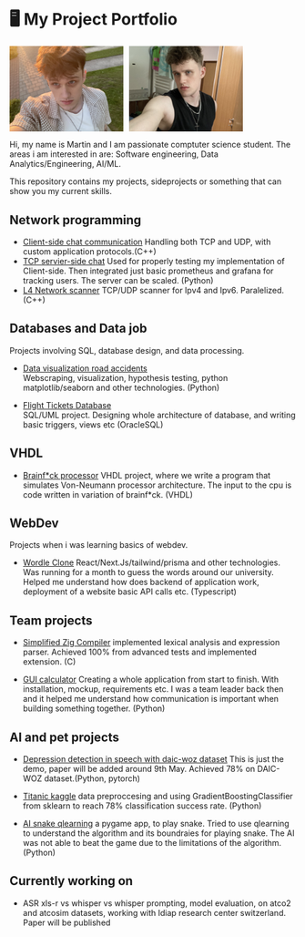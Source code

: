 # 🖥️ My Project Portfolio

<div style="display: flex; gap: 10px;">
  <img src="image.jpg" alt="image" width="200"/>
  <img src="image2.jpg" alt="image" width="200"/>
</div>

Hi, my name is Martin and I am passionate comptuter science student. The areas i am interested in are: Software engineering, Data Analytics/Engineering, AI/ML.

This repository contains my projects, sideprojects or something that can show you my current skills.

## Network programming

- [Client-side chat communication](https://github.com/Vacko32/ClientSideChatApplication)
  Handling both TCP and UDP, with custom application protocols.(C++)
- [TCP servier-side chat](https://github.com/Vacko32/simpletcpserver)
  Used for properly testing my implementation of Client-side. Then integrated just basic prometheus and grafana for tracking users. The server can be scaled. (Python)
- [L4 Network scanner](https://github.com/Vacko32/L4_UDP_TCP_scanner)
  TCP/UDP scanner for Ipv4 and Ipv6. Paralelized. (C++)

## Databases and Data job

Projects involving SQL, database design, and data processing.

- [Data visualization road accidents](https://github.com/Vacko32/nehodovost_izv)  
  Webscraping, visualization, hypothesis testing, python matplotlib/seaborn and other technologies. (Python)

- [Flight Tickets Database](https://github.com/Vacko32/IDSProject)  
  SQL/UML project. Designing whole architecture of database, and
  writing basic triggers, views etc (OracleSQL)

## VHDL

- [Brainf\*ck processor](https://github.com/Vacko32/inp24-projekt1)
  VHDL project, where we write a program that simulates Von-Neumann processor architecture. The input to the cpu is code written in variation of brainf\*ck. (VHDL)

## WebDev

Projects when i was learning basics of webdev.

- [Wordle Clone](https://github.com/Vacko32/wordle-fit-version)
  React/Next.Js/tailwind/prisma and other technologies. Was running for a month to guess the words around our university.
  Helped me understand how does backend of application work, deployment of a website basic API calls etc. (Typescript)

## Team projects

- [Simplified Zig Compiler](https://github.com/Siigull/IFJ-projekt) implemented lexical analysis and expression parser. Achieved 100% from advanced tests and implemented extension. (C)

- [GUI calculator](https://github.com/DaveV6/IVS-Projekt2)
  Creating a whole application from start to finish. With installation, mockup, requirements etc. I was a team leader back then and it helped me understand how communication is important when building something together. (Python)

## AI and pet projects

- [Depression detection in speech with daic-woz dataset](https://youtu.be/E5J7BPy8VA4)
  This is just the demo, paper will be added around 9th May. Achieved 78% on DAIC-WOZ dataset.(Python, pytorch)

- [Titanic kaggle](https://github.com/Vacko32/TitanicKaggleSubmission)
  data preproccesing and using GradientBoostingClassifier from sklearn to reach 78% classification success rate. (Python)

- [AI snake qlearning](https://github.com/Vacko32/aisnake)
  a pygame app, to play snake. Tried to use qlearning to understand the algorithm and its boundraies for playing snake. The AI was not able to beat the game due to the limitations of the algorithm.(Python)

## Currently working on

- ASR xls-r vs whisper vs whisper prompting, model evaluation, on atco2 and atcosim datasets, working with Idiap research center switzerland. Paper will be published
